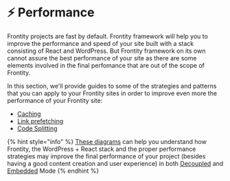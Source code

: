 # ⚡️ Performance

Frontity projects are fast by default. Frontity framework will help you to improve the performance and speed of your site built with a stack consisting of React and WordPress. But Frontity framework on its own cannot assure the best performance of your site as there are some elements involved in the final perfomance that are out of the scope of Frontity.

In this section, we'll provide guides to some of the strategies and patterns that you can apply to your Frontity sites in order to improve even more the performance of your Frontity site:

* [Caching](./caching.md)
* [Link prefetching](./link-prefetching.md)
* [Code Splitting](./code-splitting.md)

{% hint style="info" %}
[These diagrams](https://excalidraw.com/#json=4830392687263744,Gvo-mCbIswOIg_sSp5_gSQ) can help you understand how Frontity, the WordPress + React stack and the proper performance strategies may improve the final performance of your project (besides having a good content creation and user experience) in both [Decoupled](../architecture/decoupled-mode.md) and [Embedded](../architecture/embedded-mode.md) Mode
{% endhint %}


